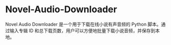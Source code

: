# Novel-Audio-Downloader
Novel Audio Downloader 是一个用于下载在线小说有声音频的 Python 脚本。通过输入专辑 ID 和总下载页数，用户可以方便地批量下载小说音频，并保存到本地。
